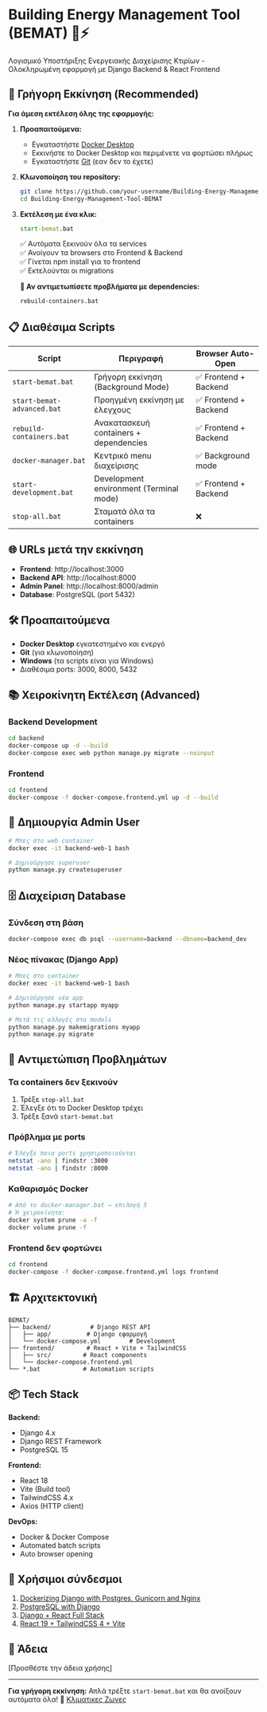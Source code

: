 # Building Energy Management Tool (BEMAT) 🏢⚡

Λογισμικό Υποστήριξης Ενεργειακής Διαχείρισης Κτιρίων - Ολοκληρωμένη εφαρμογή με Django Backend & React Frontend

## 🚀 Γρήγορη Εκκίνηση (Recommended)

**Για άμεση εκτέλεση όλης της εφαρμογής:**

1. **Προαπαιτούμενα:**

   - Εγκαταστήστε [Docker Desktop](https://www.docker.com/products/docker-desktop/)
   - Εκκινήστε το Docker Desktop και περιμένετε να φορτώσει πλήρως
   - Εγκαταστήστε [Git](https://git-scm.com/downloads) (εαν δεν το έχετε)

2. **Κλωνοποίηση του repository:**

   ```bash
   git clone https://github.com/your-username/Building-Energy-Management-Tool-BEMAT.git
   cd Building-Energy-Management-Tool-BEMAT
   ```

3. **Εκτέλεση με ένα κλικ:**

   ```cmd
   start-bemat.bat
   ```

   ✅ Αυτόματα ξεκινούν όλα τα services  
   ✅ Ανοίγουν τα browsers στο Frontend & Backend  
   ✅ Γίνεται npm install για το frontend  
   ✅ Εκτελούνται οι migrations

   **🔧 Αν αντιμετωπίσετε προβλήματα με dependencies:**

   ```cmd
   rebuild-containers.bat
   ```

## 📋 Διαθέσιμα Scripts

| Script                     | Περιγραφή                               | Browser Auto-Open     |
| -------------------------- | --------------------------------------- | --------------------- |
| `start-bemat.bat`          | Γρήγορη εκκίνηση (Background Mode)      | ✅ Frontend + Backend |
| `start-bemat-advanced.bat` | Προηγμένη εκκίνηση με έλεγχους          | ✅ Frontend + Backend |
| `rebuild-containers.bat`   | Ανακατασκευή containers + dependencies  | ✅ Frontend + Backend |
| `docker-manager.bat`       | Κεντρικό menu διαχείρισης               | ✅ Background mode    |
| `start-development.bat`    | Development environment (Terminal mode) | ✅ Frontend + Backend |
| `stop-all.bat`             | Σταματά όλα τα containers               | ❌                    |

## 🌐 URLs μετά την εκκίνηση

- **Frontend**: http://localhost:3000
- **Backend API**: http://localhost:8000
- **Admin Panel**: http://localhost:8000/admin
- **Database**: PostgreSQL (port 5432)

## 🛠️ Προαπαιτούμενα

- **Docker Desktop** εγκατεστημένο και ενεργό
- **Git** (για κλωνοποίηση)
- **Windows** (τα scripts είναι για Windows)
- Διαθέσιμα ports: 3000, 8000, 5432

## 📚 Χειροκίνητη Εκτέλεση (Advanced)

### Backend Development

```bash
cd backend
docker-compose up -d --build
docker-compose exec web python manage.py migrate --noinput
```

### Frontend

```bash
cd frontend
docker-compose -f docker-compose.frontend.yml up -d --build
```

## 👤 Δημιουργία Admin User

```bash
# Μπες στο web container
docker exec -it backend-web-1 bash

# Δημιούργησε superuser
python manage.py createsuperuser
```

## 🗄️ Διαχείριση Database

### Σύνδεση στη βάση

```bash
docker-compose exec db psql --username=backend --dbname=backend_dev
```

### Νέος πίνακας (Django App)

```bash
# Μπες στο container
docker exec -it backend-web-1 bash

# Δημιούργησε νέα app
python manage.py startapp myapp

# Μετά τις αλλαγές στα models
python manage.py makemigrations myapp
python manage.py migrate
```

## 🔧 Αντιμετώπιση Προβλημάτων

### Τα containers δεν ξεκινούν

1. Τρέξε `stop-all.bat`
2. Έλεγξε ότι το Docker Desktop τρέχει
3. Τρέξε ξανά `start-bemat.bat`

### Πρόβλημα με ports

```bash
# Έλεγξε ποια ports χρησιμοποιούνται
netstat -ano | findstr :3000
netstat -ano | findstr :8000
```

### Καθαρισμός Docker

```bash
# Από το docker-manager.bat → επιλογή 5
# Ή χειροκίνητα:
docker system prune -a -f
docker volume prune -f
```

### Frontend δεν φορτώνει

```bash
cd frontend
docker-compose -f docker-compose.frontend.yml logs frontend
```

## 🏗️ Αρχιτεκτονική

```
BEMAT/
├── backend/           # Django REST API
│   ├── app/          # Django εφαρμογή
│   └── docker-compose.yml        # Development
├── frontend/         # React + Vite + TailwindCSS
│   ├── src/         # React components
│   └── docker-compose.frontend.yml
└── *.bat            # Automation scripts
```

## 📦 Tech Stack

**Backend:**

- Django 4.x
- Django REST Framework
- PostgreSQL 15

**Frontend:**

- React 18
- Vite (Build tool)
- TailwindCSS 4.x
- Axios (HTTP client)

**DevOps:**

- Docker & Docker Compose
- Automated batch scripts
- Auto browser opening

## 🔗 Χρήσιμοι σύνδεσμοι

1. [Dockerizing Django with Postgres, Gunicorn and Nginx](https://testdriven.io/blog/dockerizing-django-with-postgres-gunicorn-and-nginx/#gunicorn)
2. [PostgreSQL with Django](https://www.enterprisedb.com/postgres-tutorials/how-use-postgresql-django)
3. [Django + React Full Stack](https://www.digitalocean.com/community/tutorials/build-a-to-do-application-using-django-and-react)
4. [React 19 + TailwindCSS 4 + Vite](https://medium.com/@osamajavaid/setting-up-react-19-with-tailwind-css-v4-using-vite-in-just-two-steps-3748f55b06fd)

## 📄 Άδεια

[Προσθέστε την άδεια χρήσης]

---

**Για γρήγορη εκκίνηση:** Απλά τρέξτε `start-bemat.bat` και θα ανοίξουν αυτόματα όλα! 🎉
[Κλιματικες Ζωνες](https://www.monodomiki.gr/ell/blog-details/klimatikes-zones-kai-oria-syntelesti-thermoperatotitas)
